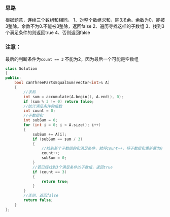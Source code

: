 ### 思路
根据题意，连续三个数组和相同。
1、对整个数组求和，除3求余。余数为0，能被3整除。余数不为0.不能被3整除，返回false
2、遍历寻找这样的子数组
3、找到3个满足条件的则返回true
4、否则返回false

### 注意：
最后的判断条件为`count == 3`
不能为2，因为最后一个可能是空数组
```cpp
class Solution 
{
public:
    bool canThreePartsEqualSum(vector<int>& A)
    {
        //求和
        int sum = accumulate(A.begin(), A.end(), 0);
        if (sum % 3 != 0) return false;
        //统计满足条件的组数
        int count = 0;
        //子数组和
        int subSum = 0;
        for (int i = 0; i < A.size(); i++)
        {
            subSum += A[i];
            if (subSum == sum / 3) 
            {
                //找到某个子数组的和满足条件，就将count++，将子数组和重新置为0
                count++;
                subSum = 0;
            }
            //若已经找到3个满足条件的子数组，返回true
            if (count == 3)
            {
                return true;
            }
        }
        //否则，返回false
        return false;
    }
};
```
